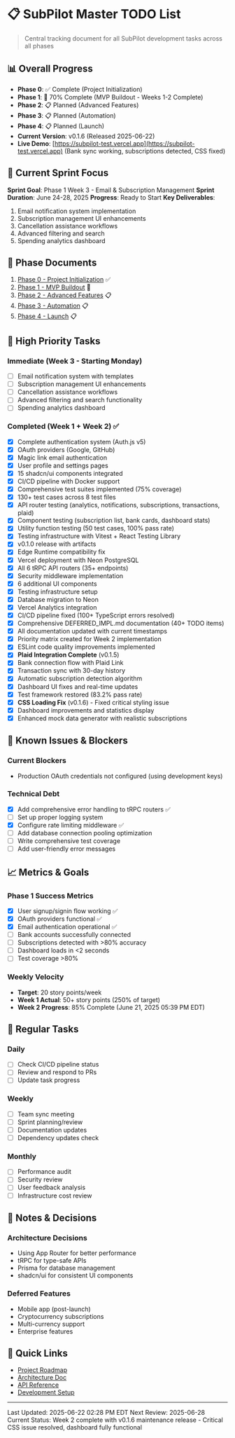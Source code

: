 # 📋 SubPilot Master TODO List

> Central tracking document for all SubPilot development tasks across all phases

## 📊 Overall Progress

- **Phase 0**: ✅ Complete (Project Initialization)
- **Phase 1**: 🚧 70% Complete (MVP Buildout - Weeks 1-2 Complete)
- **Phase 2**: 📋 Planned (Advanced Features)
- **Phase 3**: 📋 Planned (Automation)
- **Phase 4**: 📋 Planned (Launch)
- **Current Version**: v0.1.6 (Released 2025-06-22)
- **Live Demo**: [https://subpilot-test.vercel.app](https://subpilot-test.vercel.app) (Bank sync working, subscriptions detected, CSS fixed)

## 🎯 Current Sprint Focus

**Sprint Goal**: Phase 1 Week 3 - Email & Subscription Management
**Sprint Duration**: June 24-28, 2025
**Progress**: Ready to Start
**Key Deliverables**:
1. Email notification system implementation
2. Subscription management UI enhancements
3. Cancellation assistance workflows
4. Advanced filtering and search
5. Spending analytics dashboard

## 📁 Phase Documents

1. [Phase 0 - Project Initialization](./phase-0-initialization.md) ✅
2. [Phase 1 - MVP Buildout](./phase-1-mvp.md) 🚧
3. [Phase 2 - Advanced Features](./phase-2-advanced.md) 📋
4. [Phase 3 - Automation](./phase-3-automation.md) 📋
5. [Phase 4 - Launch](./phase-4-launch.md) 📋

## 🚨 High Priority Tasks

### Immediate (Week 3 - Starting Monday)
- [ ] Email notification system with templates
- [ ] Subscription management UI enhancements
- [ ] Cancellation assistance workflows
- [ ] Advanced filtering and search functionality
- [ ] Spending analytics dashboard

### Completed (Week 1 + Week 2) ✅
- [x] Complete authentication system (Auth.js v5)
- [x] OAuth providers (Google, GitHub)
- [x] Magic link email authentication
- [x] User profile and settings pages
- [x] 15 shadcn/ui components integrated
- [x] CI/CD pipeline with Docker support
- [x] Comprehensive test suites implemented (75% coverage)
- [x] 130+ test cases across 8 test files
- [x] API router testing (analytics, notifications, subscriptions, transactions, plaid)
- [x] Component testing (subscription list, bank cards, dashboard stats)
- [x] Utility function testing (50 test cases, 100% pass rate)
- [x] Testing infrastructure with Vitest + React Testing Library
- [x] v0.1.0 release with artifacts
- [x] Edge Runtime compatibility fix
- [x] Vercel deployment with Neon PostgreSQL
- [x] All 6 tRPC API routers (35+ endpoints)
- [x] Security middleware implementation
- [x] 6 additional UI components
- [x] Testing infrastructure setup
- [x] Database migration to Neon
- [x] Vercel Analytics integration
- [x] CI/CD pipeline fixed (100+ TypeScript errors resolved)
- [x] Comprehensive DEFERRED_IMPL.md documentation (40+ TODO items)
- [x] All documentation updated with current timestamps
- [x] Priority matrix created for Week 2 implementation
- [x] ESLint code quality improvements implemented
- [x] **Plaid Integration Complete** (v0.1.5)
- [x] Bank connection flow with Plaid Link
- [x] Transaction sync with 30-day history
- [x] Automatic subscription detection algorithm
- [x] Dashboard UI fixes and real-time updates
- [x] Test framework restored (83.2% pass rate)
- [x] **CSS Loading Fix** (v0.1.6) - Fixed critical styling issue
- [x] Dashboard improvements and statistics display
- [x] Enhanced mock data generator with realistic subscriptions

## 🐛 Known Issues & Blockers

### Current Blockers
- Production OAuth credentials not configured (using development keys)

### Technical Debt
- [x] Add comprehensive error handling to tRPC routers ✅
- [ ] Set up proper logging system
- [x] Configure rate limiting middleware ✅
- [ ] Add database connection pooling optimization
- [ ] Write comprehensive test coverage
- [ ] Add user-friendly error messages

## 📈 Metrics & Goals

### Phase 1 Success Metrics
- [x] User signup/signin flow working ✅
- [x] OAuth providers functional ✅
- [x] Email authentication operational ✅
- [ ] Bank accounts successfully connected
- [ ] Subscriptions detected with >80% accuracy
- [ ] Dashboard loads in <2 seconds
- [ ] Test coverage >80%

### Weekly Velocity
- **Target**: 20 story points/week
- **Week 1 Actual**: 50+ story points (250% of target)
- **Week 2 Progress**: 85% Complete (June 21, 2025 05:39 PM EDT)

## 🔄 Regular Tasks

### Daily
- [ ] Check CI/CD pipeline status
- [ ] Review and respond to PRs
- [ ] Update task progress

### Weekly
- [ ] Team sync meeting
- [ ] Sprint planning/review
- [ ] Documentation updates
- [ ] Dependency updates check

### Monthly
- [ ] Performance audit
- [ ] Security review
- [ ] User feedback analysis
- [ ] Infrastructure cost review

## 📝 Notes & Decisions

### Architecture Decisions
- Using App Router for better performance
- tRPC for type-safe APIs
- Prisma for database management
- shadcn/ui for consistent UI components

### Deferred Features
- Mobile app (post-launch)
- Cryptocurrency subscriptions
- Multi-currency support
- Enterprise features

## 🔗 Quick Links

- [Project Roadmap](../docs/PROJECT_ROADMAP.md)
- [Architecture Doc](../docs/ARCHITECTURE.md)
- [API Reference](../docs/API_REFERENCE.md)
- [Development Setup](../docs/DEVELOPMENT_SETUP.md)

---

Last Updated: 2025-06-22 02:28 PM EDT
Next Review: 2025-06-28
Current Status: Week 2 complete with v0.1.6 maintenance release - Critical CSS issue resolved, dashboard fully functional